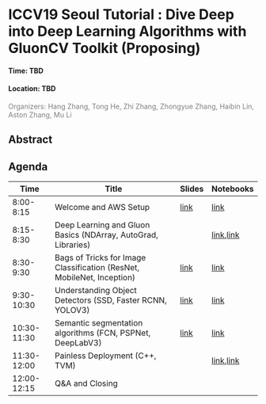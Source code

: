 # ICCV19 Seoul Tutorial : Dive Deep into Deep Learning Algorithms with GluonCV Toolkit (Proposing)

<h4>Time: TBD</h4>
<h4>Location: TBD</h4>
<span style="color:grey">Organizers: Hang Zhang, Tong He, Zhi Zhang, Zhongyue Zhang, Haibin Lin, Aston Zhang, Mu Li</span>

Abstract
--------


Agenda
------


| Time        | Title                                                                  | Slides    | Notebooks  |
|-------------|------------------------------------------------------------------------|-----------|------------|
| 8:00-8:15   | Welcome and AWS Setup                                                  | [link][0] | [link][01] |
| 8:15-8:30   | Deep Learning and Gluon Basics (NDArray, AutoGrad, Libraries)          |           | [link][11],[link][12] |
| 8:30-9:30   | Bags of Tricks for Image Classification (ResNet, MobileNet, Inception) | [link][2] | [link][21] |
| 9:30-10:30  | Understanding Object Detectors (SSD, Faster RCNN, YOLOV3)              | [link][3] | [link][31] |
| 10:30-11:30 | Semantic segmentation algorithms (FCN, PSPNet, DeepLabV3)              | [link][4] | [link][41] |
| 11:30-12:00 | Painless Deployment (C++, TVM)                                         |           | [link][51],[link][52] |
| 12:00-12:15 | Q&A and Closing                                                        |           |            |


[0]: https://github.com/zhanghang1989/ICCV19-GluonCV/blob/master/slides/GluonCV.pptx
[2]: https://github.com/zhanghang1989/ICCV19-GluonCV/blob/master/slides/Classification.pptx
[3]: https://github.com/zhanghang1989/ICCV19-GluonCV/blob/master/slides/Detection.pptx
[4]: https://github.com/zhanghang1989/ICCV19-GluonCV/blob/master/slides/Segmentation.pptx

[01]: https://github.com/zhanghang1989/ICCV19-GluonCV/blob/master/00_setup/use_aws.ipynb
[11]: https://github.com/zhanghang1989/ICCV19-GluonCV/blob/master/01_basics/autograd.ipynb
[12]: https://github.com/zhanghang1989/ICCV19-GluonCV/blob/master/01_basics/ndarray.ipynb
[21]: https://github.com/zhanghang1989/ICCV19-GluonCV/blob/master/02_classification/ImageClassification.ipynb
[31]: https://github.com/zhanghang1989/ICCV19-GluonCV/blob/master/03_detection/ObjectDetection.ipynb
[41]: https://github.com/zhanghang1989/ICCV19-GluonCV/blob/master/04_segmentation/SemanticSegmentation.ipynb
[51]: https://github.com/zhanghang1989/ICCV19-GluonCV/blob/master/05_deployment/export_network.ipynb
[52]: https://github.com/zhanghang1989/ICCV19-GluonCV/blob/master/05_deployment/cpp_inference.ipynb
